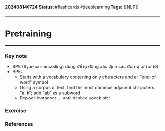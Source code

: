 **202408140724**
**Status:** #flashcards #deeplearning 
**Tags:** [[NLP]]
<hr style="border: none; height: 2px; background-color: #000000; margin: 20px 0;">

# Pretraining
<hr style="border: none; height: 2px; background-color: #000000; margin: 20px 0;">

### Key note
- BPE (Byte-pair encoding) dùng để tự động xác định các đơn vị từ (từ tố) 
- BPE:
	- Starts with a vocabulary containing only characters and an "end-of-word" symbol 
	- Using a corpus of text, find the most common adjacent characters "a, b"; add "ab" as a subword
	- Replace instances ... until desired vocab size

### Exercise


### References

